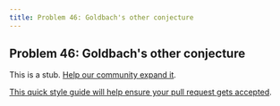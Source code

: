 ```yaml
---
title: Problem 46: Goldbach's other conjecture
---
```

## Problem 46: Goldbach's other conjecture

This is a stub. <a href='https://github.com/freecodecamp/guides/tree/master/src/pages/certifications/coding-interview-prep/project-euler/problem-46-goldbachs-other-conjecture/index.md' target='_blank' rel='nofollow'>Help our community expand it</a>.

<a href='https://github.com/freecodecamp/guides/blob/master/README.md' target='_blank' rel='nofollow'>This quick style guide will help ensure your pull request gets accepted</a>.

<!-- The article goes here, in GitHub-flavored Markdown. Feel free to add YouTube videos, images, and CodePen/JSBin embeds  -->

